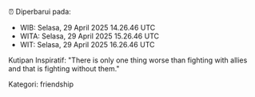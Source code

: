 ⏰ Diperbarui pada:
- WIB: Selasa, 29 April 2025 14.26.46 UTC
- WITA: Selasa, 29 April 2025 15.26.46 UTC
- WIT: Selasa, 29 April 2025 16.26.46 UTC

Kutipan Inspiratif:
"There is only one thing worse than fighting with allies and that is fighting without them."


Kategori: friendship

